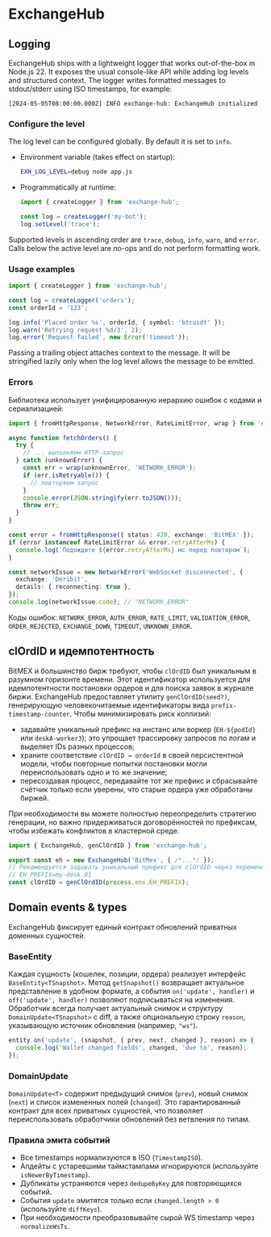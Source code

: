 # ExchangeHub

## Logging

ExchangeHub ships with a lightweight logger that works out-of-the-box in Node.js 22.
It exposes the usual console-like API while adding log levels and structured context.
The logger writes formatted messages to stdout/stderr using ISO timestamps, for example:

```
[2024-05-05T08:00:00.000Z] INFO exchange-hub: ExchangeHub initialized
```

### Configure the level

The log level can be configured globally. By default it is set to `info`.

- Environment variable (takes effect on startup):
  ```bash
  EXH_LOG_LEVEL=debug node app.js
  ```
- Programmatically at runtime:

  ```ts
  import { createLogger } from 'exchange-hub';

  const log = createLogger('my-bot');
  log.setLevel('trace');
  ```

Supported levels in ascending order are `trace`, `debug`, `info`, `warn`, and `error`.
Calls below the active level are no-ops and do not perform formatting work.

### Usage examples

```ts
import { createLogger } from 'exchange-hub';

const log = createLogger('orders');
const orderId = '123';

log.info('Placed order %s', orderId, { symbol: 'btcusdt' });
log.warn('Retrying request %d/3', 2);
log.error('Request failed', new Error('timeout'));
```

Passing a trailing object attaches context to the message. It will be stringified lazily
only when the log level allows the message to be emitted.

### Errors

Библиотека использует унифицированную иерархию ошибок с кодами и сериализацией:

```ts
import { fromHttpResponse, NetworkError, RateLimitError, wrap } from 'exchange-hub';

async function fetchOrders() {
  try {
    // ... выполняем HTTP-запрос
  } catch (unknownError) {
    const err = wrap(unknownError, 'NETWORK_ERROR');
    if (err.isRetryable()) {
      // повторяем запрос
    }
    console.error(JSON.stringify(err.toJSON()));
    throw err;
  }
}

const error = fromHttpResponse({ status: 429, exchange: 'BitMEX' });
if (error instanceof RateLimitError && error.retryAfterMs) {
  console.log(`Подождите ${error.retryAfterMs} мс перед повтором`);
}

const networkIssue = new NetworkError('WebSocket disconnected', {
  exchange: 'Deribit',
  details: { reconnecting: true },
});
console.log(networkIssue.code); // "NETWORK_ERROR"
```

Коды ошибок: `NETWORK_ERROR`, `AUTH_ERROR`, `RATE_LIMIT`, `VALIDATION_ERROR`, `ORDER_REJECTED`, `EXCHANGE_DOWN`, `TIMEOUT`, `UNKNOWN_ERROR`.

## clOrdID и идемпотентность

BitMEX и большинство бирж требуют, чтобы `clOrdID` был уникальным в разумном
горизонте времени. Этот идентификатор используется для идемпотентности
постановки ордеров и для поиска заявок в журнале биржи. ExchangeHub предоставляет
утилиту `genClOrdID(seed?)`, генерирующую человекочитаемые идентификаторы вида
`prefix-timestamp-counter`. Чтобы минимизировать риск коллизий:

- задавайте уникальный префикс на инстанс или воркер (`EH-${podId}` или
  `deskA-worker3`); это упрощает трассировку запросов по логам и выделяет IDs
  разных процессов;
- храните соответствие `clOrdID → orderId` в своей персистентной модели, чтобы
  повторные попытки постановки могли переиспользовать одно и то же значение;
- пересоздавая процесс, передавайте тот же префикс и сбрасывайте счётчик только
  если уверены, что старые ордера уже обработаны биржей.

При необходимости вы можете полностью переопределить стратегию генерации, но
важно придерживаться договорённостей по префиксам, чтобы избежать конфликтов в
кластерной среде.

```ts
import { ExchangeHub, genClOrdID } from 'exchange-hub';

export const eh = new ExchangeHub('BitMex', { /*...*/ });
// Рекомендуется задавать уникальный префикс для clOrdID через переменную окружения:
// EH_PREFIX=my-desk-01
const clOrdID = genClOrdID(process.env.EH_PREFIX);
```

## Domain events & types

ExchangeHub фиксирует единый контракт обновлений приватных доменных сущностей.

### BaseEntity

Каждая сущность (кошелек, позиции, ордера) реализует интерфейс `BaseEntity<TSnapshot>`.
Метод `getSnapshot()` возвращает актуальное представление в удобном формате, а события
`on('update', handler)` и `off('update', handler)` позволяют подписываться на изменения.
Обработчик всегда получает актуальный снимок и структуру `DomainUpdate<TSnapshot>` с diff,
а также опциональную строку `reason`, указывающую источник обновления (например, `"ws"`).

```ts
entity.on('update', (snapshot, { prev, next, changed }, reason) => {
  console.log('Wallet changed fields', changed, 'due to', reason);
});
```

### DomainUpdate<T>

`DomainUpdate<T>` содержит предыдущий снимок (`prev`), новый снимок (`next`) и список
измененных полей (`changed`). Это гарантированный контракт для всех приватных сущностей,
что позволяет переиспользовать обработчики обновлений без ветвления по типам.

### Правила эмита событий

- Все timestamps нормализуются в ISO (`TimestampISO`).
- Апдейты с устаревшими таймстампами игнорируются (используйте `isNewerByTimestamp`).
- Дубликаты устраняются через `dedupeByKey` для повторяющихся событий.
- События `update` эмитятся только если `changed.length > 0` (используйте `diffKeys`).
- При необходимости преобразовывайте сырой WS timestamp через `normalizeWsTs`.
